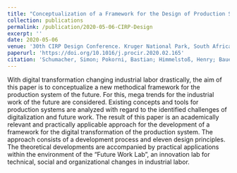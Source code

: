 ```yaml
---
title: "Conceptualization of a Framework for the Design of Production Systems and Industrial Workplaces"
collection: publications
permalink: /publication/2020-05-06-CIRP-Design
excerpt: ''
date: 2020-05-06
venue: '30th CIRP Design Conference. Kruger National Park, South Africa'
paperurl: 'https://doi.org/10.1016/j.procir.2020.02.165'
citation: 'Schumacher, Simon; Pokorni, Bastian; Himmelstoß, Henry; Bauernhansl, Thomas (2020). &quot;Conceptualization of a Framework for the Design of Production Systems and Industrial Workplaces.&quot; <i>Procedia CIRP 91</i>. (2020), p. 176-181.'
---
```

With digital transformation changing industrial labor drastically, the aim of this paper is to conceptualize a new methodical framework for the production system of the future. For this, mega trends for the industrial work of the future are considered. Existing concepts and tools for production systems are analyzed with regard to the identified challenges of digitalization and future work. The result of this paper is an academically relevant and practically applicable approach for the development of a framework for the digital transformation of the production system. The approach consists of a development process and eleven design principles. The theoretical developments are accompanied by practical applications within the environment of the “Future Work Lab”, an innovation lab for technical, social and organizational changes in industrial labor.
